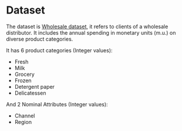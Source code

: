 # Dataset
The dataset is [Wholesale dataset](https://archive.ics.uci.edu/dataset/292/wholesale+customers), it refers to clients of a wholesale distributor. It includes the annual spending in monetary units (m.u.) on diverse product categories.  

It has 6 product categories (Integer values):
* Fresh
* Milk
* Grocery
* Frozen
* Detergent paper
* Delicatessen
 
And 2 Nominal Attributes (Integer values):
* Channel
* Region
